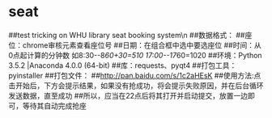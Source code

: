 # seat
##test tricking on WHU library seat booking system\n
##数据格式：
##座位：chrome审核元素查看座位号
##日期：在组合框中选中要选座位
##时间：从0点起计算的分钟数 如8:30--8*60+30=510 17:00--17*60=1020
##环境：Python 3.5.2 |Anaconda 4.0.0 (64-bit)
##库：requests、pyqt4
##打包工具：pyinstaller
##打包文件：
##http://pan.baidu.com/s/1c2aHEsK
##使用方法:点击开始后，下方会提示结果，如果没有抢成功，将会提示失败原因，并在后台循环发送数据，直至成功
##所以，应当在22点后将其打开并启动提交，放置一边即可，等待其自动完成抢座
